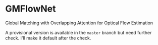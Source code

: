 # GMFlowNet
Global Matching with Overlapping Attention for Optical Flow Estimation

A provisional version is available in the `master` branch but need further check. 
I'll make it default after the check.

